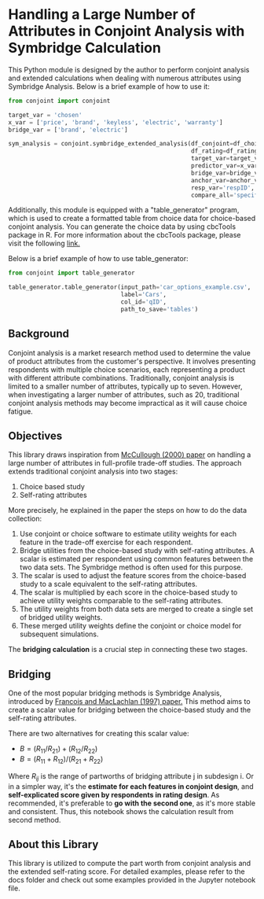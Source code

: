 # Handling a Large Number of Attributes in Conjoint Analysis with Symbridge Calculation

This Python module is designed by the author to perform conjoint analysis and extended calculations when dealing with numerous attributes using Symbridge Analysis. Below is a brief example of how to use it:

```python
from conjoint import conjoint

target_var = 'chosen'
x_var = ['price', 'brand', 'keyless', 'electric', 'warranty']
bridge_var = ['brand', 'electric']

sym_analysis = conjoint.symbridge_extended_analysis(df_conjoint=df_choice, 
                                                    df_rating=df_rating, 
                                                    target_var=target_var, 
                                                    predictor_var=x_var, 
                                                    bridge_var=bridge_var,
                                                    anchor_var=anchor_var,
                                                    resp_var='respID',
                                                    compare_all='specific')
```

Additionally, this module is equipped with a "table_generator" program, which is used to create a formatted table from choice data for choice-based conjoint analysis. You can generate the choice data by using cbcTools package in R. For more information about the cbcTools package, please visit the following <a href="https://jhelvy.github.io/cbcTools/">link.</a>

Below is a brief example of how to use table_generator:

```python
from conjoint import table_generator

table_generator.table_generator(input_path='car_options_example.csv',
                                label='Cars',
                                col_id='qID',
                                path_to_save='tables')
```

## Background

Conjoint analysis is a market research method used to determine the value of product attributes from the customer's perspective. It involves presenting respondents with multiple choice scenarios, each representing a product with different attribute combinations. Traditionally, conjoint analysis is limited to a smaller number of attributes, typically up to seven. However, when investigating a larger number of attributes, such as 20, traditional conjoint analysis methods may become impractical as it will cause choice fatigue.

## Objectives

This library draws inspiration from <a href='http://www.macroinc.com/english/papers/A%20Method%20for%20Handling%20a%20Large%20Number%20of%20Attributes%20in%20Full%20Profile%20Trade-Off%20Studies.pdf'>McCullough (2000) paper</a> on handling a large number of attributes in full-profile trade-off studies. The approach extends traditional conjoint analysis into two stages:

1. Choice based study
2. Self-rating attributes

More precisely, he explained in the paper the steps on how to do the data collection:

1. Use conjoint or choice software to estimate utility weights for each feature in the trade-off exercise for each respondent.
2. Bridge utilities from the choice-based study with self-rating attributes. A scalar is estimated per respondent using common features between the two data sets. The Symbridge method is often used for this purpose.
3. The scalar is used to adjust the feature scores from the choice-based study to a scale equivalent to the self-rating attributes.
4. The scalar is multiplied by each score in the choice-based study to achieve utility weights comparable to the self-rating attributes.
5. The utility weights from both data sets are merged to create a single set of bridged utility weights.
6. These merged utility weights define the conjoint or choice model for subsequent simulations.

The **bridging calculation** is a crucial step in connecting these two stages.

## Bridging

One of the most popular bridging methods is Symbridge Analysis, introduced by <a href='http://staff.washington.edu/macl/BRIDG97.pdf'>Francois and MacLachlan (1997) paper.</a> This method aims to create a scalar value for bridging between the choice-based study and the self-rating attributes.

There are two alternatives for creating this scalar value:

- $B = (R_{11} / R_{21}) + (R_{12} / R_{22})$
- $B = (R_{11} + R_{12}) / (R_{21} + R_{22})$

Where $R_{ij}$ is the range of partworths of bridging attribute j in subdesign i. Or in a simpler way, it's the **estimate for each features in conjoint design**, and **self-explicated score given by respondents in rating design**. As recommended, it's preferable to **go with the second one**, as it's more stable and consistent. Thus, this notebook shows the calculation result from second method.

## About this Library

This library is utilized to compute the part worth from conjoint analysis and the extended self-rating score. For detailed examples, please refer to the docs folder and check out some examples provided in the Jupyter notebook file.
